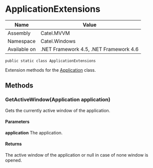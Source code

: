 

# ApplicationExtensions

Name|Value
---|---
Assembly|Catel.MVVM
Namespace|Catel.Windows
Available on|.NET Framework 4.5, .NET Framework 4.6

```
public static class ApplicationExtensions
```

Extension methods for the [Application](#) class.



## Methods

### GetActiveWindow(Application application)

Gets the currently active window of the application.

#### Parameters

**application**
The application.

#### Returns

The active window of the application or null in case of none window is opened.



